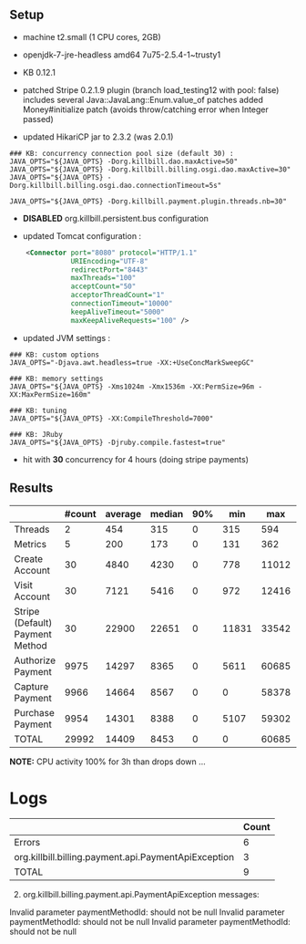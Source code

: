 ## Setup

- machine t2.small (1 CPU cores, 2GB)
- openjdk-7-jre-headless amd64 7u75-2.5.4-1~trusty1

- KB 0.12.1
- patched Stripe 0.2.1.9 plugin (branch load_testing12 with pool: false)
  includes several Java::JavaLang::Enum.value_of patches
  added Money#initialize patch (avoids throw/catching error when Integer passed)
  
- updated HikariCP jar to 2.3.2 (was 2.0.1)
  
```
### KB: concurrency connection pool size (default 30) :
JAVA_OPTS="${JAVA_OPTS} -Dorg.killbill.dao.maxActive=50"
JAVA_OPTS="${JAVA_OPTS} -Dorg.killbill.billing.osgi.dao.maxActive=30"
JAVA_OPTS="${JAVA_OPTS} -Dorg.killbill.billing.osgi.dao.connectionTimeout=5s"

JAVA_OPTS="${JAVA_OPTS} -Dorg.killbill.payment.plugin.threads.nb=30"
```

- **DISABLED** org.killbill.persistent.bus configuration

- updated Tomcat configuration :
```xml
    <Connector port="8080" protocol="HTTP/1.1"
               URIEncoding="UTF-8"
               redirectPort="8443"
               maxThreads="100"
               acceptCount="50"
               acceptorThreadCount="1"
               connectionTimeout="10000"
               keepAliveTimeout="5000"
               maxKeepAliveRequests="100" />
```

- updated JVM settings :
```
### KB: custom options
JAVA_OPTS="-Djava.awt.headless=true -XX:+UseConcMarkSweepGC"

### KB: memory settings
JAVA_OPTS="${JAVA_OPTS} -Xms1024m -Xmx1536m -XX:PermSize=96m -XX:MaxPermSize=160m"

### KB: tuning
JAVA_OPTS="${JAVA_OPTS} -XX:CompileThreshold=7000"

### KB: JRuby
JAVA_OPTS="${JAVA_OPTS} -Djruby.compile.fastest=true"
```

- hit with **30** concurrency for 4 hours (doing stripe payments)

  
## Results
  
|                                 | #count | average | median | 90% |   min |   max |   errors | bandwidth |
| ------------------------------- | ------ | ------- | ------ | --- | ----- | ----- | -------- | --------- |
|                         Threads |      2 |     454 |    315 |   0 |   315 |   594 | 0.00000% |    0.01/s |
|                         Metrics |      5 |     200 |    173 |   0 |   131 |   362 | 0.00000% |    0.02/s |
|                  Create Account |     30 |    4840 |   4230 |   0 |   778 | 11012 | 0.00000% |    0.91/s |
|                   Visit Account |     30 |    7121 |   5416 |   0 |   972 | 12416 | 0.00000% |     1.0/s |
| Stripe (Default) Payment Method |     30 |   22900 |  22651 |   0 | 11831 | 33542 | 0.00000% |    0.58/s |
|               Authorize Payment |   9975 |   14297 |   8365 |   0 |  5611 | 60685 | 0.00030% |    0.61/s |
|                 Capture Payment |   9966 |   14664 |   8567 |   0 |     0 | 58378 | 0.00030% |    0.54/s |
|                Purchase Payment |   9954 |   14301 |   8388 |   0 |  5107 | 59302 | 0.00000% |    0.61/s |
|                           TOTAL |  29992 |   14409 |   8453 |   0 |     0 | 60685 | 0.00020% |    1.79/s |


**NOTE:** CPU activity 100% for 3h than drops down ...


# Logs

|                                                       | Count |
| ----------------------------------------------------- | ----- |
|                                                Errors |     6 |
|  org.killbill.billing.payment.api.PaymentApiException |     3 |
|                                                 TOTAL |     9 |



2. org.killbill.billing.payment.api.PaymentApiException messages:

  Invalid parameter paymentMethodId: should not be null
  Invalid parameter paymentMethodId: should not be null
  Invalid parameter paymentMethodId: should not be null
